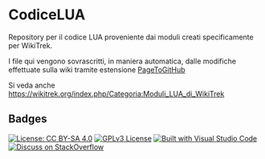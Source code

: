 # CodiceLUA
Repository per il codice LUA proveniente dai moduli creati specificamente per WikiTrek.

I file qui vengono sovrascritti, in maniera automatica, dalle modifiche effettuate sulla wiki tramite estensione [PageToGitHub](https://github.com/lucamauri/PageToGitHub)

Si veda anche https://wikitrek.org/index.php/Categoria:Moduli_LUA_di_WikiTrek


## Badges
[![License: CC BY-SA 4.0](https://img.shields.io/badge/Creative_Commons-BY_SA_4-black?logo=creativecommons)](https://creativecommons.org/licenses/by-sa/4.0/)
[![GPLv3 License](https://img.shields.io/badge/License-GPLv3-008033?logo=gpl)](https://opensource.org/licenses/)
[![Built with Visual Studio Code](https://img.shields.io/badge/Built_with-VS_Code-007ACC?logo=visualstudiocode)](https://code.visualstudio.com)
[![Discuss on StackOverflow](https://img.shields.io/badge/Discuss_on-Stack_Overflow-fe7a16?logo=stackoverflow)](https://stackoverflow.com/questions/tagged/wt-phpBOT?tab=Active)
